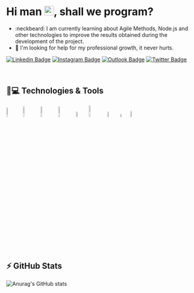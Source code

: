 <h1 align = "justify"> Hi man <img src="https://media.giphy.com/media/hvRJCLFzcasrR4ia7z/giphy.gif" width="25px">, shall we program?</h1>

- :neckbeard: I am currently learning about Agile Methods, Node.js and other technologies to improve the results obtained during the development of the project.
- 🤔 I'm looking for help for my professional growth, it never hurts.
 
[![Linkedin Badge](https://img.shields.io/badge/LinkedIn-0077B5?style=for-the-badge&logo=linkedin&logoColor=white)](https://www.linkedin.com/in/gusoliveira21/)
[![Instagram Badge](https://img.shields.io/badge/Instagram-E4405F?style=for-the-badge&logo=instagram&logoColor=white)](https://www.instagram.com/gus_oliveira21/)
[![Outlook Badge](https://img.shields.io/badge/Microsoft_Outlook-0078D4?style=for-the-badge&logo=microsoft-outlook&logoColor=white)](mailto:gustavo_nox@gmail.com)
[![Twitter Badge](https://img.shields.io/badge/Twitter-1DA1F2?style=for-the-badge&logo=twitter&logoColor=white)](https://twitter.com/gusoliveira21)

<br>

## 🚀💻 Technologies & Tools

<img alt="Kotlin" src="https://img.shields.io/badge/kotlin-%230095D5.svg?style=for-the-badge&logo=kotlin&logoColor=white" width="8%"/> <img alt="Github" src="https://img.shields.io/badge/GitHub-100000?style=for-the-badge&logo=github&logoColor=white" width="8.5%"/> <img alt="Python" src="https://img.shields.io/badge/python-%2314354C.svg?style=for-the-badge&logo=python&logoColor=white" width="8.5%"/> <img alt="MySQL" src="https://img.shields.io/badge/MySQL-00000F?style=for-the-badge&logo=mysql&logoColor=white" width="8.5%"/> <img alt="Git" src="https://img.shields.io/badge/Git-F05032?style=for-the-badge&logo=git&logoColor=white" width="6%"/> <img alt="Git" src="https://img.shields.io/badge/Android-3DDC84?style=for-the-badge&logo=android&logoColor=white" width="9%"/> <img alt="C++" src="https://img.shields.io/badge/C%2B%2B-00599C?style=for-the-badge&logo=c%2B%2B&logoColor=white" width="6%"/> 
<img alt="Git" src="https://img.shields.io/badge/C-00599C?style=for-the-badge&logo=c&logoColor=white" width="4.5%"/> 
<img alt="Java" src="https://img.shields.io/badge/Java-ED8B00?style=for-the-badge&logo=java&logoColor=white" width="6.5%"/>

<br>

## ⚡ GitHub Stats

![Anurag's GitHub stats](https://github-readme-stats.vercel.app/api?username=gusoliveira21&show_icons=true&theme=radical)
